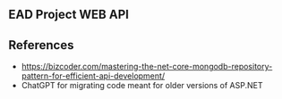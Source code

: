 ## EAD Project WEB API

## References

- https://bizcoder.com/mastering-the-net-core-mongodb-repository-pattern-for-efficient-api-development/
- ChatGPT for migrating code meant for older versions of ASP.NET
